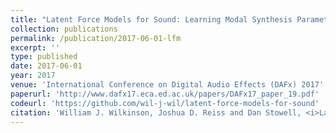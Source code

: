 ```yaml
---
title: "Latent Force Models for Sound: Learning Modal Synthesis Parameters and Excitation Functions from Audio Recordings"
collection: publications
permalink: /publication/2017-06-01-lfm
excerpt: ''
type: published
date: 2017-06-01
year: 2017
venue: 'International Conference on Digital Audio Effects (DAFx) 2017'
paperurl: 'http://www.dafx17.eca.ed.ac.uk/papers/DAFx17_paper_19.pdf'
codeurl: 'https://github.com/wil-j-wil/latent-force-models-for-sound'
citation: 'William J. Wilkinson, Joshua D. Reiss and Dan Stowell, <i>Latent Force Models for Sound: Learning Modal Synthesis Parameters and Excitation Functions from Audio Recordings</i>, in Proceedings of the International Conference on Digital Audio Effects (DAFx) 2017.'
---
```

